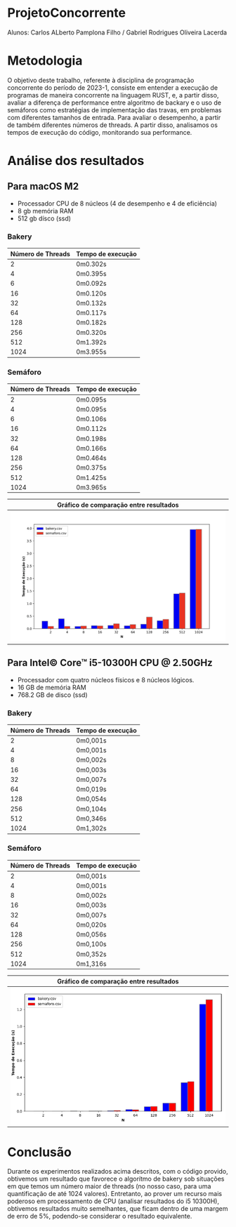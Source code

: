 # ProjetoConcorrente
Alunos: Carlos ALberto Pamplona Filho / Gabriel Rodrigues Oliveira Lacerda

# Metodologia
O objetivo deste trabalho, referente à disciplina de programação concorrente do período de 2023-1, consiste em entender a execução de programas de maneira concorrente na linguagem RUST, e, a partir disso, avaliar a diferença de performance entre algoritmo de backary e o uso de semáforos como estratégias de implementação das travas, em problemas com diferentes tamanhos de entrada.
Para avaliar o desempenho, a partir de também diferentes números de threads. A partir disso, analisamos os tempos de execução do código, monitorando sua performance.

# Análise dos resultados

## Para macOS M2
- Processador CPU de 8 núcleos (4 de desempenho e 4 de eficiência)
- 8 gb memória RAM
- 512 gb dísco (ssd)

### Bakery
| Número de Threads | Tempo de execução |
| -- | -- |
| 2 |   0m0.302s  |
| 4 |   0m0.395s  |
| 6 |   0m0.092s  |
| 16|   0m0.120s  |
| 32|   0m0.132s  |
| 64|   0m0.117s  |
|128|   0m0.182s  |
|256|   0m0.320s  |
|512|   0m1.392s  |
|1024|  0m3.955s  |



### Semáforo
| Número de Threads | Tempo de execução |
| -- | -- |
| 2 |  0m0.095s   |
| 4 |  0m0.095s   |
| 6 |  0m0.106s   |
| 16|  0m0.112s   |
| 32|  0m0.198s   |
| 64|  0m0.166s   |
|128|  0m0.464s   |
|256|  0m0.375s   |
|512|  0m1.425s   |
|1024|  0m3.965s  |


| Gráfico de comparação entre resultados |
|--|
|![grafico](./conc/assets/m2-bakery-vs-semaforo.png)


## Para Intel© Core™ i5-10300H CPU @ 2.50GHz
- Processador com quatro núcleos físicos e 8 núcleos lógicos.
- 16 GB de memória RAM 
- 768.2 GB de disco (ssd)

### Bakery

| Número de Threads | Tempo de execução |
| -- | -- |
| 2 | 0m0,001s |
| 4 | 0m0,001s |
| 8 | 0m0,002s |
| 16| 0m0,003s |
| 32|0m0,007s  |
| 64|0m0,019s  |
|128|0m0,054s  |
|256|0m0,104s  |
|512|0m0,346s  |
|1024|0m1,302s |

### Semáforo

| Número de Threads | Tempo de execução |
| -- | -- |
| 2 | 0m0,001s |
| 4 | 0m0,001s |
| 8 | 0m0,002s |
| 16| 0m0,003s |
| 32|0m0,007s  |
| 64|0m0,020s  |
|128|0m0,056s  |
|256|0m0,100s  |
|512|0m0,352s  |
|1024|0m1,316s |

| Gráfico de comparação entre resultados |
|--|
|![grafico](./conc/assets/i5-bakery-vs-semaforo.png)

# Conclusão

Durante os experimentos realizados acima descritos, com o código provido, obtivemos um resultado que favorece o algorítmo de bakery sob situações em que temos um número maior de threads (no nosso caso, para uma quantificação de até 1024 valores). Entretanto, ao prover um recurso mais poderoso em processamento de CPU (analisar resultados do i5 10300H), obtivemos resultados muito semelhantes, que ficam dentro de uma margem de erro de 5%, podendo-se considerar o resultado equivalente.
